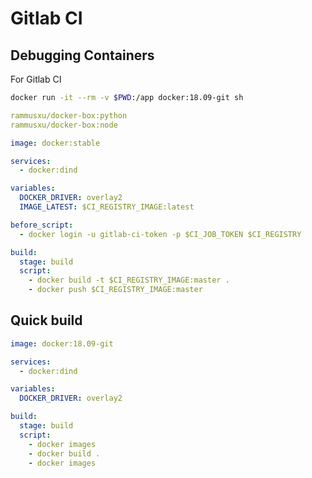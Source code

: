 # Gitlab CI

## Debugging Containers

For Gitlab CI
```bash
docker run -it --rm -v $PWD:/app docker:18.09-git sh
```

```yaml
rammusxu/docker-box:python
rammusxu/docker-box:node
```

```yaml
image: docker:stable

services:
  - docker:dind

variables:
  DOCKER_DRIVER: overlay2
  IMAGE_LATEST: $CI_REGISTRY_IMAGE:latest

before_script:
  - docker login -u gitlab-ci-token -p $CI_JOB_TOKEN $CI_REGISTRY

build:
  stage: build
  script:
    - docker build -t $CI_REGISTRY_IMAGE:master .
    - docker push $CI_REGISTRY_IMAGE:master
```


## Quick build
```yaml
image: docker:18.09-git

services:
  - docker:dind

variables:
  DOCKER_DRIVER: overlay2

build:
  stage: build
  script:
    - docker images
    - docker build .
    - docker images
```